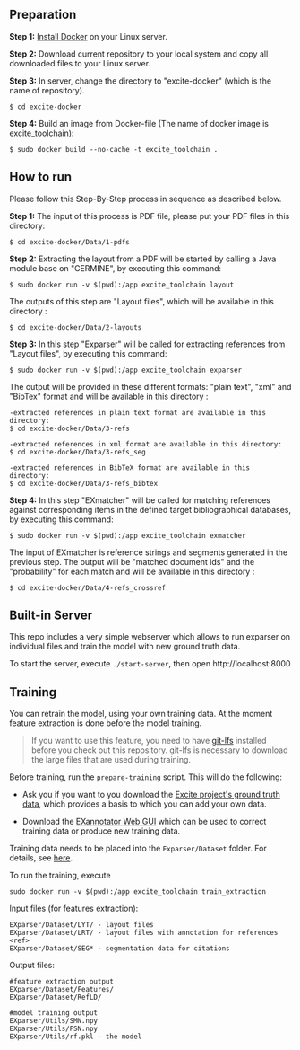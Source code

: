 ## Preparation

**Step 1:** [Install
Docker](https://docs.docker.com/install/linux/docker-ce/ubuntu/#install-docker-ce-1)
on your Linux server.

**Step 2:** Download current repository to your local system and copy all
downloaded files to your Linux server.

**Step 3:** In server, change the directory to "excite-docker" (which is the
name of repository).

```
$ cd excite-docker
```

**Step 4:** Build an image from Docker-file (The name of docker image is
excite_toolchain):

```
$ sudo docker build --no-cache -t excite_toolchain .
```

## How to run

Please follow this Step-By-Step process in sequence as described below.

**Step 1:** The input of this process is PDF file, please put your PDF files in
this directory:

```
$ cd excite-docker/Data/1-pdfs
```

**Step 2:** Extracting the layout from a PDF will be started by calling a Java
module base on "CERMINE", by executing this command:

```
$ sudo docker run -v $(pwd):/app excite_toolchain layout
```

The outputs of this step are "Layout files", which will be available in this
directory :

```
$ cd excite-docker/Data/2-layouts
```

**Step 3:** In this step "Exparser" will be called for extracting references
from "Layout files", by executing this command:

```
$ sudo docker run -v $(pwd):/app excite_toolchain exparser
```

The output will be provided in these different formats: "plain text", "xml" and
"BibTex" format and will be available in this directory :

```
-extracted references in plain text format are available in this directory:
$ cd excite-docker/Data/3-refs

-extracted references in xml format are available in this directory:
$ cd excite-docker/Data/3-refs_seg

-extracted references in BibTeX format are available in this directory: 
$ cd excite-docker/Data/3-refs_bibtex 
```

**Step 4:** In this step "EXmatcher" will be called for matching references
against corresponding items in the defined target bibliographical databases,
by executing this command:

```
$ sudo docker run -v $(pwd):/app excite_toolchain exmatcher
```

The input of EXmatcher is reference strings and segments generated in the
previous step. The output will be "matched document ids" and the "probability"
for each match and will be available in this directory :

```
$ cd excite-docker/Data/4-refs_crossref
```

## Built-in Server

This repo includes a very simple webserver which allows to run exparser on
individual files and train the model with new ground truth data.

To start the server, execute `./start-server`, then open http://localhost:8000 

## Training

You can retrain the model, using your own training data. At the moment feature
extraction is done before the model training. 

> If you want to use this feature, you need to have
[git-lfs](https://www.atlassian.com/git/tutorials/git-lfs) installed before you
check out this repository. git-lfs is necessary to download the large files that
are used during training.

Before training, run the `prepare-training` script. This will do the following:

- Ask you if you want to you download the [Excite project's ground truth
  data](https://github.com/exciteproject/Exparser/tree/master/EXparser/Dataset ),
  which provides a basis to which you can add your own data.

- Download the [EXannotator Web GUI](https://github.com/cboulanger/EXannotator) which can
  be used to correct training data or produce new training data.

Training data needs to be placed into the `Exparser/Dataset` folder. For
details, see [here](./EXparser/Dataset/README.md).

To run the training, execute

```
sudo docker run -v $(pwd):/app excite_toolchain train_extraction
```

Input files (for features extraction):
```
EXparser/Dataset/LYT/ - layout files
EXparser/Dataset/LRT/ - layout files with annotation for references <ref>
EXparser/Dataset/SEG* - segmentation data for citations 
```

Output files:
```text
#feature extraction output
EXparser/Dataset/Features/
EXparser/Dataset/RefLD/

#model training output
EXparser/Utils/SMN.npy
EXparser/Utils/FSN.npy
EXparser/Utils/rf.pkl - the model
```

